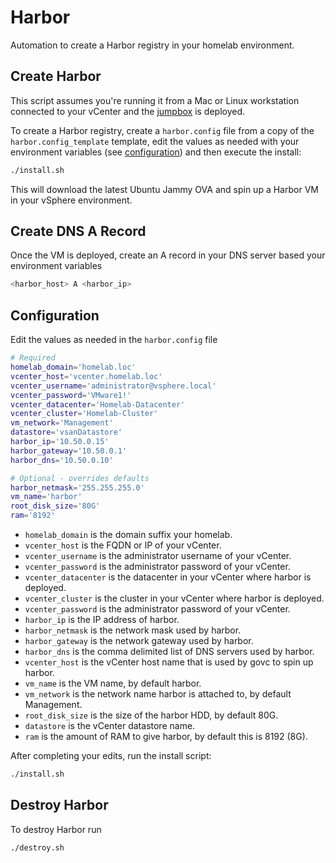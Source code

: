 # Harbor
Automation to create a Harbor registry in your homelab environment.


## Create Harbor
This script assumes you're running it from a Mac or Linux workstation connected
to your vCenter and the [jumpbox] is deployed.


To create a Harbor registry, create a `harbor.config` file from a copy of the `harbor.config_template` template, edit the values as needed with your environment variables (see [configuration]) and then execute the install:

```sh
./install.sh
```

This will download the latest Ubuntu Jammy OVA and spin up a Harbor VM in
your vSphere environment.

## Create DNS A Record 

Once the VM is deployed, create an A record in your DNS server based your environment variables 

```bash
<harbor_host> A <harbor_ip>
```

## Configuration

Edit the values as needed in the `harbor.config` file

```bash
# Required
homelab_domain='homelab.loc'
vcenter_host='vcenter.homelab.loc'
vcenter_username='administrator@vsphere.local'
vcenter_password='VMware1!'
vcenter_datacenter='Homelab-Datacenter'
vcenter_cluster='Homelab-Cluster'
vm_network='Management'
datastore='vsanDatastore'
harbor_ip='10.50.0.15'
harbor_gateway='10.50.0.1'
harbor_dns='10.50.0.10'

# Optional - overrides defaults
harbor_netmask='255.255.255.0'
vm_name='harbor'
root_disk_size='80G'
ram='8192'
```

- `homelab_domain` is the domain suffix your homelab.
- `vcenter_host` is the FQDN or IP of your vCenter.
- `vcenter_username` is the administrator username of your vCenter.
- `vcenter_password` is the administrator password of your vCenter.
- `vcenter_datacenter` is the datacenter in your vCenter where harbor is deployed.
- `vcenter_cluster` is the cluster in your vCenter where harbor is deployed.
- `vcenter_password` is the administrator password of your vCenter.
- `harbor_ip` is the IP address of harbor.
- `harbor_netmask` is the network mask used by harbor.
- `harbor_gateway` is the network gateway used by harbor.
- `harbor_dns` is the comma delimited list of DNS servers used by harbor.
- `vcenter_host` is the vCenter host name that is used by govc to spin up harbor.
- `vm_name` is the VM name, by default harbor.
- `vm_network` is the network name harbor is attached to, by default Management.
- `root_disk_size` is the size of the harbor HDD, by default 80G.
- `datastore` is the vCenter datastore name.
- `ram` is the amount of RAM to give harbor, by default this is 8192 (8G).

After completing your edits, run the install script:
```sh
./install.sh
```


## Destroy Harbor

To destroy Harbor run

```bash
./destroy.sh
```

[jumpbox]: ../jumpbox/README.md
[configuration]: #configuration
